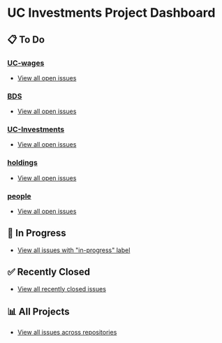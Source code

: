 # UC Investments Project Dashboard

## 📋 To Do

### [UC-wages](https://github.com/ucinvestments/UC-wages/issues?q=is%3Aissue+is%3Aopen)
<!-- Open issues in UC-wages -->
- [View all open issues](https://github.com/ucinvestments/UC-wages/issues?q=is%3Aissue+is%3Aopen)

### [BDS](https://github.com/ucinvestments/BDS/issues?q=is%3Aissue+is%3Aopen) 
<!-- Open issues in BDS -->
- [View all open issues](https://github.com/ucinvestments/BDS/issues?q=is%3Aissue+is%3Aopen)

### [UC-Investments](https://github.com/ucinvestments/UC-Investments/issues?q=is%3Aissue+is%3Aopen)
<!-- Open issues in UC-Investments -->
- [View all open issues](https://github.com/ucinvestments/UC-Investments/issues?q=is%3Aissue+is%3Aopen)

### [holdings](https://github.com/ucinvestments/holdings/issues?q=is%3Aissue+is%3Aopen)
<!-- Open issues in holdings -->
- [View all open issues](https://github.com/ucinvestments/holdings/issues?q=is%3Aissue+is%3Aopen)

### [people](https://github.com/ucinvestments/people/issues?q=is%3Aissue+is%3Aopen)
<!-- Open issues in people -->
- [View all open issues](https://github.com/ucinvestments/people/issues?q=is%3Aissue+is%3Aopen)

## 🔄 In Progress

- [View all issues with "in-progress" label](https://github.com/search?q=org%3Aucinvestments+label%3Ain-progress+is%3Aopen&type=Issues)

## ✅ Recently Closed

- [View all recently closed issues](https://github.com/search?q=org%3Aucinvestments+is%3Aissue+is%3Aclosed+closed%3A%3E2025-09-14&type=Issues)

## 📊 All Projects

- [View all issues across repositories](https://github.com/search?q=org%3Aucinvestments+is%3Aissue&type=Issues)

